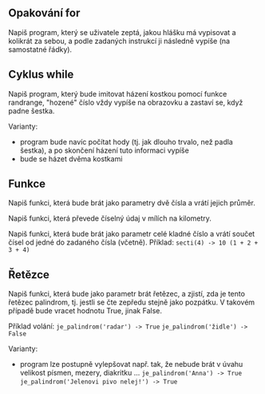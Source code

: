 
## Opakování for

Napiš program, který se uživatele zeptá, jakou hlášku má vypisovat a kolikrát za sebou, a podle zadaných instrukcí ji následně vypíše (na samostatné řádky).

## Cyklus while

Napiš program, který bude imitovat házení kostkou pomocí funkce randrange, "hozené" číslo vždy vypíše na obrazovku a zastaví se, když padne šestka.

Varianty:

- program bude navíc počítat hody (tj. jak dlouho trvalo, než padla šestka), a po skončení házení tuto informaci vypíše
- bude se házet dvěma kostkami


## Funkce

Napiš funkci, která bude brát jako parametry dvě čísla a vrátí jejich průměr.

Napiš funkci, která převede číselný údaj v mílích na kilometry.

Napiš funkci, která bude brát jako parametr celé kladné číslo a vrátí součet čísel od jedné do zadaného čísla (včetně).
Příklad: 
`secti(4) -> 10 (1 + 2 + 3 + 4)`


## Řetězce

Napiš funkci, která bude jako parametr brát řetězec, a zjistí, zda je tento řetězec palindrom, tj. jestli se čte zepředu stejně jako pozpátku. V takovém případě bude vracet hodnotu True, jinak False.

Příklad volání:
`je_palindrom('radar') -> True`
`je_palindrom('židle') -> False`

Varianty:

- program lze postupně vylepšovat např. tak, že nebude brát v úvahu velikost písmen, mezery, diakritku ...
`je_palindrom('Anna') -> True`
`je_palindrom('Jelenovi pivo nelej!') -> True`


